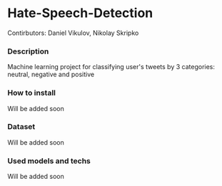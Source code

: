 # Hate-Speech-Detection

Contirbutors: Daniel Vikulov, Nikolay Skripko 

### Description
Machine learning project for classifying user's tweets by 3 categories: neutral, negative and positive

### How to install

Will be added soon

### Dataset

Will be added soon

### Used models and techs

Will be added soon
